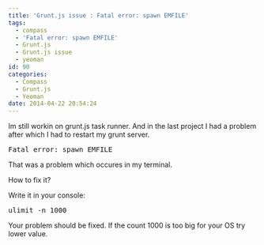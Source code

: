 ```yaml
---
title: 'Grunt.js issue : Fatal error: spawn EMFILE'
tags:
  - compass
  - 'Fatal error: spawn EMFILE'
  - Grunt.js
  - Grunt.js issue
  - yeoman
id: 90
categories:
  - Compass
  - Grunt.js
  - Yeoman
date: 2014-04-22 20:54:24
---
```


Im still workin on grunt.js task runner. And in the last project I had a problem after which I had to restart my grunt server.

<pre class="lang:default decode:true">Fatal error: spawn EMFILE</pre>
That was a problem which occures in my terminal.

How to fix it?

Write it in your console:
<pre class="lang:default decode:true">ulimit -n 1000</pre>
Your problem should be fixed. If the count 1000 is too big for your OS try lower value.

&nbsp;

